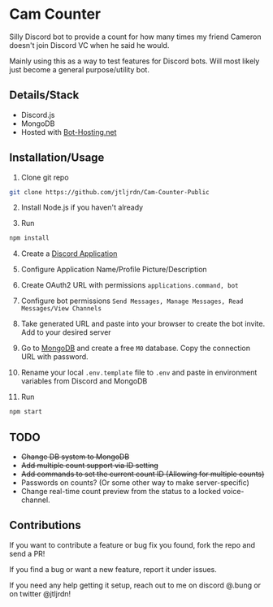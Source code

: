 # Cam Counter

Silly Discord bot to provide a count for how many times my friend Cameron doesn't join Discord VC when he said he would.

Mainly using this as a way to test features for Discord bots. Will most likely just become a general purpose/utility bot. 

## Details/Stack

* Discord.js
* MongoDB
* Hosted with [Bot-Hosting.net](https://bot-hosting.net/?aff=119662538781753344)

## Installation/Usage

1. Clone git repo
```sh
git clone https://github.com/jtljrdn/Cam-Counter-Public
```

2. Install Node.js if you haven't already

3. Run 
```sh
npm install
```

4. Create a [Discord Application](https://discord.com/developers/applications?new_application=true) 

5. Configure Application Name/Profile Picture/Description

6. Create OAuth2 URL with permissions `applications.command, bot`

7. Configure bot permissions `Send Messages, Manage Messages, Read Messages/View Channels`

8. Take generated URL and paste into your browser to create the bot invite. Add to your desired server

9. Go to [MongoDB](https://www.mongodb.com/atlas) and create a free `M0` database. Copy the connection URL with password.

10. Rename your local `.env.template` file to `.env` and paste in environment variables from Discord and MongoDB

11. Run 
```sh
npm start
```

## TODO

* ~~Change DB system to MongoDB~~
* ~~Add multiple count support via ID setting~~
* ~~Add commands to set the current count ID (Allowing for multiple counts)~~
* Passwords on counts? (Or some other way to make server-specific)
* Change real-time count preview from the status to a locked voice-channel.

## Contributions

If you want to contribute a feature or bug fix you found, fork the repo and send a PR!

If you find a bug or want a new feature, report it under issues.

If you need any help getting it setup, reach out to me on discord @.bung or on twitter @jtljrdn!
